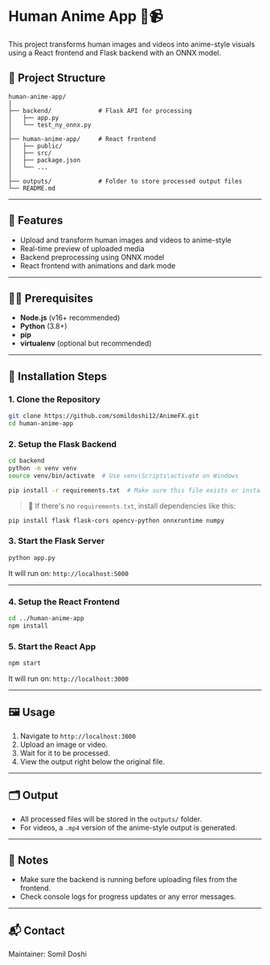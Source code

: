 
# Human Anime App 🎨📹

This project transforms human images and videos into anime-style visuals using a React frontend and Flask backend with an ONNX model.

## 📁 Project Structure

```
human-anime-app/
│
├── backend/             # Flask API for processing
│   ├── app.py
│   └── test_ny_onnx.py
│
├── human-anime-app/     # React frontend
│   ├── public/
│   ├── src/
│   ├── package.json
│   └── ...
│
├── outputs/             # Folder to store processed output files
└── README.md
```

---

## 🚀 Features

- Upload and transform human images and videos to anime-style
- Real-time preview of uploaded media
- Backend preprocessing using ONNX model
- React frontend with animations and dark mode

---

## 🧑‍💻 Prerequisites

- **Node.js** (v16+ recommended)
- **Python** (3.8+)
- **pip**
- **virtualenv** (optional but recommended)

---

## 🔧 Installation Steps

### 1. Clone the Repository

```bash
git clone https://github.com/somildoshi12/AnimeFX.git
cd human-anime-app
```

### 2. Setup the Flask Backend

```bash
cd backend
python -m venv venv
source venv/bin/activate  # Use venv\Scripts\activate on Windows

pip install -r requirements.txt  # Make sure this file exists or install manually
```

> 🔹 If there's no `requirements.txt`, install dependencies like this:
```bash
pip install flask flask-cors opencv-python onnxruntime numpy
```

### 3. Start the Flask Server

```bash
python app.py
```

It will run on: `http://localhost:5000`

---

### 4. Setup the React Frontend

```bash
cd ../human-anime-app
npm install
```

### 5. Start the React App

```bash
npm start
```

It will run on: `http://localhost:3000`

---

## 🖼 Usage

1. Navigate to `http://localhost:3000`
2. Upload an image or video.
3. Wait for it to be processed.
4. View the output right below the original file.

---

## 🗂 Output

- All processed files will be stored in the `outputs/` folder.
- For videos, a `.mp4` version of the anime-style output is generated.

---

## 📌 Notes

- Make sure the backend is running before uploading files from the frontend.
- Check console logs for progress updates or any error messages.

---

## 📬 Contact

Maintainer: Somil Doshi

